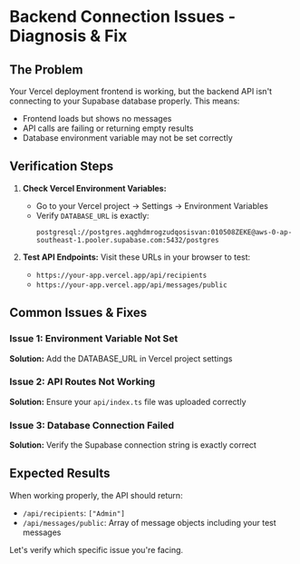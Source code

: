 # Backend Connection Issues - Diagnosis & Fix

## The Problem
Your Vercel deployment frontend is working, but the backend API isn't connecting to your Supabase database properly. This means:
- Frontend loads but shows no messages
- API calls are failing or returning empty results
- Database environment variable may not be set correctly

## Verification Steps

1. **Check Vercel Environment Variables:**
   - Go to your Vercel project → Settings → Environment Variables
   - Verify `DATABASE_URL` is exactly:
     ```
     postgresql://postgres.aqghdmrogzudqosisvan:010508ZEKE@aws-0-ap-southeast-1.pooler.supabase.com:5432/postgres
     ```

2. **Test API Endpoints:**
   Visit these URLs in your browser to test:
   - `https://your-app.vercel.app/api/recipients`
   - `https://your-app.vercel.app/api/messages/public`

## Common Issues & Fixes

### Issue 1: Environment Variable Not Set
**Solution:** Add the DATABASE_URL in Vercel project settings

### Issue 2: API Routes Not Working
**Solution:** Ensure your `api/index.ts` file was uploaded correctly

### Issue 3: Database Connection Failed
**Solution:** Verify the Supabase connection string is exactly correct

## Expected Results
When working properly, the API should return:
- `/api/recipients`: `["Admin"]`
- `/api/messages/public`: Array of message objects including your test messages

Let's verify which specific issue you're facing.